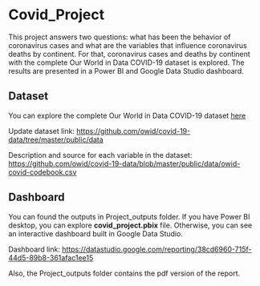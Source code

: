 # Covid_Project

This project answers two questions: what has been the behavior of coronavirus cases and what are the variables that influence coronavirus deaths by continent. For that, coronavirus cases and deaths by continent with the complete Our World in Data COVID-19 dataset is explored. The results are presented in a Power BI and Google Data Studio dashboard.

## Dataset

You can explore the complete Our World in Data COVID-19 dataset [here](https://ourworldindata.org/covid-deaths)

Update dataset link: https://github.com/owid/covid-19-data/tree/master/public/data

Description and source for each variable in the dataset: https://github.com/owid/covid-19-data/blob/master/public/data/owid-covid-codebook.csv

## Dashboard

You can found the outputs in Project_outputs folder. If you have Power BI desktop, you can explore **covid_project.pbix** file. Otherwise, you can see an interactive dashboard built in Google Data Studio.

Dashboard link: https://datastudio.google.com/reporting/38cd6960-715f-44d5-89b8-361afac1ee15

Also, the Project_outputs folder contains the pdf version of the report.


